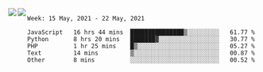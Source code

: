 <a href="https://github.com/anuraghazra/github-readme-stats">
  <img align="left" src="https://github-readme-stats.vercel.app/api?username=Tanesan&count_private=true&show_icons=true" />
</a>
<a href="https://github.com/anuraghazra/github-readme-stats">
  <img align="left" src="https://github-readme-stats.vercel.app/api/top-langs/?username=Tanesan" />
</a>

<!--START_SECTION:waka-->
```text
Week: 15 May, 2021 - 22 May, 2021

JavaScript   16 hrs 44 mins  ███████████████▒░░░░░░░░░   61.77 % 
Python       8 hrs 20 mins   ███████▓░░░░░░░░░░░░░░░░░   30.77 % 
PHP          1 hr 25 mins    █▒░░░░░░░░░░░░░░░░░░░░░░░   05.27 % 
Text         14 mins         ▒░░░░░░░░░░░░░░░░░░░░░░░░   00.87 % 
Other        8 mins          ░░░░░░░░░░░░░░░░░░░░░░░░░   00.52 % 
```
<!--END_SECTION:waka-->
